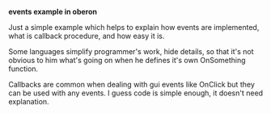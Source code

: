 **events example in oberon**

Just a simple example which helps to explain how events are implemented, what is callback procedure, and how easy it is.

Some languages simplify programmer's work, hide details, so that it's not obvious to him what's going on when he defines it's own OnSomething function.

Callbacks are common when dealing with gui events like OnClick but they can be used with any events. I guess code is simple enough, it doesn't need explanation.
